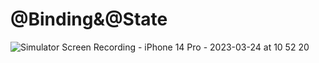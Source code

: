 # @Binding&@State
 
![Simulator Screen Recording - iPhone 14 Pro - 2023-03-24 at 10 52 20](https://user-images.githubusercontent.com/110934008/227458499-818aded1-a115-43c2-9b1e-af68fd60d95f.gif)
